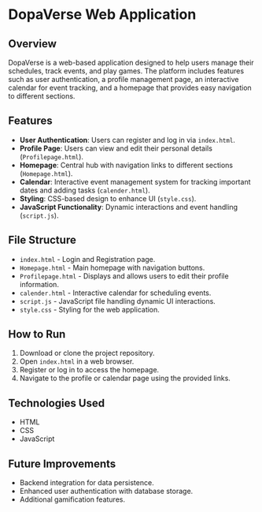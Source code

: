 
# DopaVerse Web Application

## Overview
DopaVerse is a web-based application designed to help users manage their schedules, track events, and play games. The platform includes features such as user authentication, a profile management page, an interactive calendar for event tracking, and a homepage that provides easy navigation to different sections.

## Features
- **User Authentication**: Users can register and log in via `index.html`.
- **Profile Page**: Users can view and edit their personal details (`Profilepage.html`).
- **Homepage**: Central hub with navigation links to different sections (`Homepage.html`).
- **Calendar**: Interactive event management system for tracking important dates and adding tasks (`calender.html`).
- **Styling**: CSS-based design to enhance UI (`style.css`).
- **JavaScript Functionality**: Dynamic interactions and event handling (`script.js`).

## File Structure
- `index.html` - Login and Registration page.
- `Homepage.html` - Main homepage with navigation buttons.
- `Profilepage.html` - Displays and allows users to edit their profile information.
- `calender.html` - Interactive calendar for scheduling events.
- `script.js` - JavaScript file handling dynamic UI interactions.
- `style.css` - Styling for the web application.

## How to Run
1. Download or clone the project repository.
2. Open `index.html` in a web browser.
3. Register or log in to access the homepage.
4. Navigate to the profile or calendar page using the provided links.

## Technologies Used
- HTML
- CSS
- JavaScript

## Future Improvements
- Backend integration for data persistence.
- Enhanced user authentication with database storage.
- Additional gamification features.



